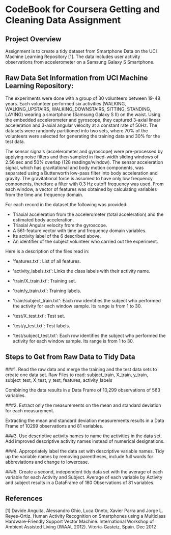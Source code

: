 #  CodeBook for Coursera Getting and Cleaning Data Assignment

##  Project Overview

Assignment is to create a tidy dataset from Smartphone Data on the UCI Machine Learning Repository [1]. The data includes user activity observations from accelerometer on a Samsung Galaxy S Smartphone.

##  Raw Data Set Information from UCI Machine Learning Repository:

The experiments were done with a group of 30 volunteers between 19-48 years. Each volunteer performed six activities (WALKING, WALKING_UPSTAIRS, WALKING_DOWNSTAIRS, SITTING, STANDING, LAYING) wearing a smartphone (Samsung Galaxy S II) on the waist. Using the embedded accelerometer and gyroscope, they captured 3-axial linear acceleration and 3-axial angular velocity at a constant rate of 50Hz.  The datasets were randomly partitioned into two sets, where 70% of the volunteers were selected for generating the training data and 30% for the test data.

The sensor signals (accelerometer and gyroscope) were pre-processed by applying noise filters and then sampled in fixed-width sliding windows of 2.56 sec and 50% overlap (128 readings/window). The sensor acceleration signal, which has gravitational and body motion components, was separated using a Butterworth low-pass filter into body acceleration and gravity. The gravitational force is assumed to have only low frequency components, therefore a filter with 0.3 Hz cutoff frequency was used. From each window, a vector of features was obtained by calculating variables from the time and frequency domain.


For each record in the dataset the following was provided:
- Triaxial acceleration from the accelerometer (total acceleration) and the estimated body acceleration. 
- Triaxial Angular velocity from the gyroscope. 
- A 561-feature vector with time and frequency domain variables. 
- Its activity label of the 6 described above. 
- An identifier of the subject volunteer who carried out the experiment.

Here is a description of the files read in:

- 'features.txt': List of all features.

- 'activity_labels.txt': Links the class labels with their activity name.

- 'train/X_train.txt': Training set.

- 'train/y_train.txt': Training labels.

- 'train/subject_train.txt': Each row identifies the subject who performed the activity for each window sample. Its range is from 1 to 30.

- 'test/X_test.txt': Test set.

- 'test/y_test.txt': Test labels.

- 'test/subject_test.txt': Each row identifies the subject who performed the activity for each window sample. Its range is from 1 to 30. 

## Steps to Get from Raw Data to Tidy Data

###1.  Read the raw data and merge the training and the test data sets to create one data set.
Raw Files to read:
  subject_train, 
  X_train, 
  y_train, 
  subject_test, 
  X_test, 
  y_test, 
  features, 
  activity_labels
  
Combining the data results in a Data Frame of 10,299 observations of 563 variables.

###2.  Extract only the measurements on the mean and standard deviation for each measurement.

Extracting the mean and standard deviation measurements results in a Data Frame of 10299 observations and 81 variables.

###3.  Use descriptive activity names to name the activities in the data set.
Add improved descriptive activity names instead of numerical designations.

###4.  Appropriately label the data set with descriptive variable names.
Tidy up the variable names by removing parentheses, include full words for abbreviations and change to lowercase.

###5.  Create a second, independent tidy data set with the average of each variable for each Activity and Subject.
Average of each variable by Activity and subject results in a DataFrame of 180 Observations of 81 variables.


##  References

[1] Davide Anguita, Alessandro Ghio, Luca Oneto, Xavier Parra and Jorge L. Reyes-Ortiz. Human Activity Recognition on Smartphones using a Multiclass Hardware-Friendly Support Vector Machine. International Workshop of Ambient Assisted Living (IWAAL 2012). Vitoria-Gasteiz, Spain. Dec 2012